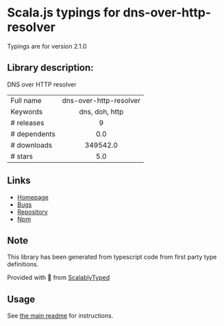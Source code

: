 
# Scala.js typings for dns-over-http-resolver

Typings are for version 2.1.0

## Library description:
DNS over HTTP resolver

|                    |                 |
| ------------------ | :-------------: |
| Full name          | dns-over-http-resolver |
| Keywords           | dns, doh, http |
| # releases         | 9 |
| # dependents       | 0.0 |
| # downloads        | 349542.0 |
| # stars            | 5.0 |

## Links
- [Homepage](https://github.com/vasco-santos/dns-over-http-resolver#readme)
- [Bugs](https://github.com/vasco-santos/dns-over-http-resolver/issues)
- [Repository](https://github.com/vasco-santos/dns-over-http-resolver)
- [Npm](https://www.npmjs.com/package/dns-over-http-resolver)
    


## Note
This library has been generated from typescript code from first party type definitions.

Provided with :purple_heart: from [ScalablyTyped](https://github.com/oyvindberg/ScalablyTyped)

## Usage
See [the main readme](../../readme.md) for instructions.


